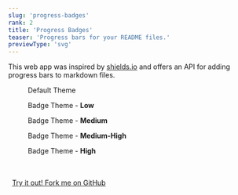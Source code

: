 ```yaml
---
slug: 'progress-badges'
rank: 2
title: 'Progress Badges'
teaser: 'Progress bars for your README files.'
previewType: 'svg'
---
```


<script>
import Figure from '$lib/components/Figure.svelte';
import FigureRow from '$lib/components/FigureRow.svelte';
import Icon from '$lib/components/Icon.svelte';
import ProjectLinks from '$lib/components/ProjectLinks.svelte';
</script>

This web app was inspired by <a href="https://shields.io/">shields.io</a> and offers an API 
for adding progress bars to markdown files.

<Figure src="/projects/progress-badges/default.svg">Default Theme</Figure>

<FigureRow spaced>
    <Figure src="/projects/progress-badges/badge_low.svg">Badge Theme - <strong>Low</strong></Figure>
    <Figure src="/projects/progress-badges/badge_medium.svg">Badge Theme - <strong>Medium</strong></Figure>
    <Figure src="/projects/progress-badges/badge_medium_high.svg">Badge Theme - <strong>Medium-High</strong></Figure>
    <Figure src="/projects/progress-badges/badge_high.svg">Badge Theme - <strong>High</strong></Figure>
</FigureRow>

<br>
<br>
&nbsp;

<ProjectLinks>
    <a href="https://progressbadges.herokuapp.com/">
    Try it out!
        <Icon name='arrow-right'></Icon>
    </a>
    <a href="https://github.com/LenaSchnedlitz/progress">
        <Icon name='github'></Icon>
        Fork me on GitHub
        <Icon name='arrow-right'></Icon>
    </a>
</ProjectLinks>
